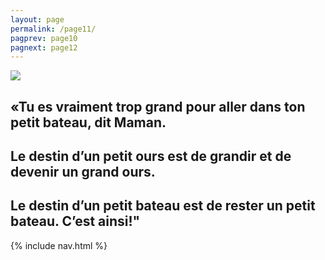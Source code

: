 ```yaml
---
layout: page
permalink: /page11/
pagprev: page10
pagnext: page12
---
```


<img src="{{ site.baseurl }}/img/page3.jpg"/>

## «Tu es vraiment trop grand pour aller dans ton petit bateau, dit Maman.
## Le destin d’un petit ours est de grandir et de devenir un grand ours.
## Le destin d’un petit bateau est de rester un petit bateau. C’est ainsi!"
      
{% include nav.html %}
